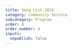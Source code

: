 ```yaml
---
title: Song List 2024
category: Community Service
subcategory: Program
order: 4
order_number: 4
inputs:
  unpublish: false
---
```

